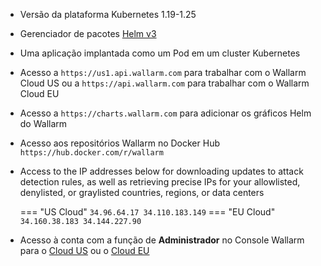 * Versão da plataforma Kubernetes 1.19-1.25
* Gerenciador de pacotes [Helm v3](https://helm.sh/)
* Uma aplicação implantada como um Pod em um cluster Kubernetes
* Acesso a `https://us1.api.wallarm.com` para trabalhar com o Wallarm Cloud US ou a `https://api.wallarm.com` para trabalhar com o Wallarm Cloud EU
* Acesso a `https://charts.wallarm.com` para adicionar os gráficos Helm do Wallarm
* Acesso aos repositórios Wallarm no Docker Hub `https://hub.docker.com/r/wallarm`
* Access to the IP addresses below for downloading updates to attack detection rules, as well as retrieving precise IPs for your allowlisted, denylisted, or graylisted countries, regions, or data centers

    === "US Cloud"
        ```
        34.96.64.17
        34.110.183.149
        ```
    === "EU Cloud"
        ```
        34.160.38.183
        34.144.227.90
        ```
* Acesso à conta com a função de **Administrador** no Console Wallarm para o [Cloud US](https://us1.my.wallarm.com/) ou o [Cloud EU](https://my.wallarm.com/)